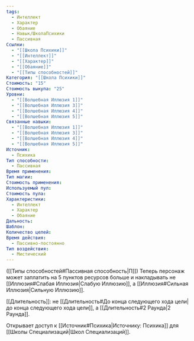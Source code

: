 ```yaml
---
tags:
  - Интеллект
  - Характер
  - Обаяние
  - Навык/ШколаПсихики
  - Пассивная
Ссылки:
  - "[[Школа Психики]]"
  - "[[Интеллект]]"
  - "[[Характер]]"
  - "[[Обаяние]]"
  - "[[Типы способностей]]"
Категория: "[[Школа Психики]]"
Стоимость: "15"
Стоимость выкупа: "25"
Уровни:
  - "[[Волшебная Иллюзия 1]]"
  - "[[Волшебная Иллюзия 3]]"
  - "[[Волшебная Иллюзия 4]]"
  - "[[Волшебная Иллюзия 5]]"
Связанные навыки:
  - "[[Волшебная Иллюзия 1]]"
  - "[[Волшебная Иллюзия 3]]"
  - "[[Волшебная Иллюзия 4]]"
  - "[[Волшебная Иллюзия 5]]"
Источник:
  - Психика
Тип способности:
  - Пассивная
Время применения: 
Тип магии: 
Стоимость применения: 
Используемый пул: 
Стоимость пула: 
Характеристики:
  - Интеллект
  - Характер
  - Обаяние
Дальность: 
Шаблон: 
Количество целей: 
Время действия:
  - Пассивно-постоянно
Тип воздействия:
  - Мистический
---
```

([[Типы способностей#Пассивная способность|П]]) Теперь персонаж может заплатить на 5 пунктов ресурсов больше и накладывать не [[Иллюзия#Слабая Иллюзия|Слабую Иллюзию]], а [[Иллюзия#Сильная Иллюзия|Сильную Иллюзию]]. 

[[Длительность]]: не [[Длительность#До конца следующего хода цели|до конца следующего хода цели]], а [[Длительность#2 Раунда|2 Раунда]].

Открывает доступ к [[Источник#Психика|Источнику: Психика]] для [[Школы Специализаций|Школ Специализаций]]. 
